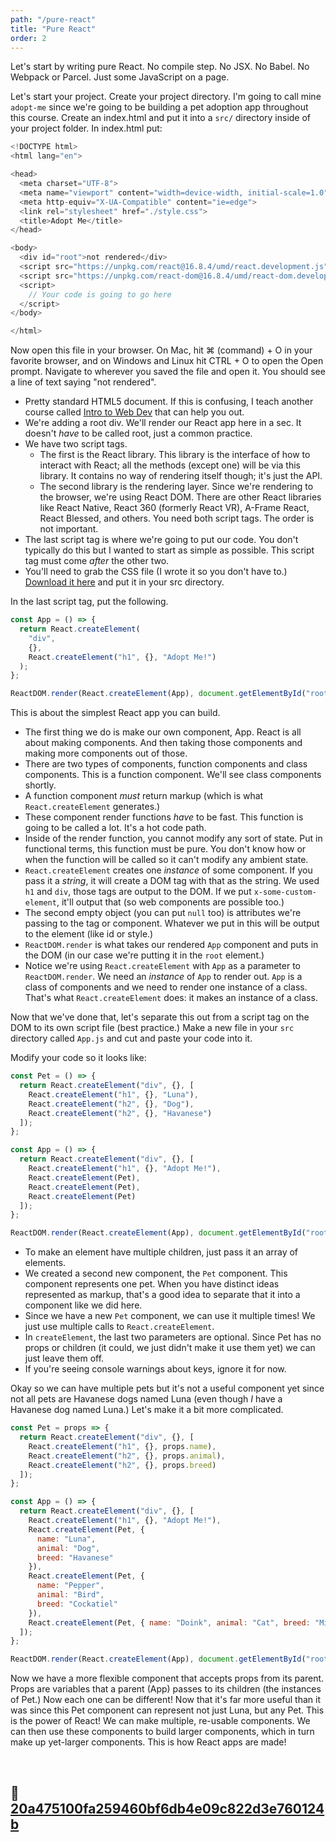 ```yaml
---
path: "/pure-react"
title: "Pure React"
order: 2
---
```


Let's start by writing pure React. No compile step. No JSX. No Babel. No Webpack or Parcel. Just some JavaScript on a page.

Let's start your project. Create your project directory. I'm going to call mine `adopt-me` since we're going to be building a pet adoption app throughout this course. Create an index.html and put it into a `src/` directory inside of your project folder. In index.html put:

```javascript
<!DOCTYPE html>
<html lang="en">

<head>
  <meta charset="UTF-8">
  <meta name="viewport" content="width=device-width, initial-scale=1.0">
  <meta http-equiv="X-UA-Compatible" content="ie=edge">
  <link rel="stylesheet" href="./style.css">
  <title>Adopt Me</title>
</head>

<body>
  <div id="root">not rendered</div>
  <script src="https://unpkg.com/react@16.8.4/umd/react.development.js"></script>
  <script src="https://unpkg.com/react-dom@16.8.4/umd/react-dom.development.js"></script>
  <script>
    // Your code is going to go here
  </script>
</body>

</html>
```

Now open this file in your browser. On Mac, hit ⌘ (command) + O in your favorite browser, and on Windows and Linux hit CTRL + O to open the Open prompt. Navigate to wherever you saved the file and open it. You should see a line of text saying "not rendered".

- Pretty standard HTML5 document. If this is confusing, I teach another course called [Intro to Web Dev][webdev] that can help you out.
- We're adding a root div. We'll render our React app here in a sec. It doesn't _have_ to be called root, just a common practice.
- We have two script tags.
  - The first is the React library. This library is the interface of how to interact with React; all the methods (except one) will be via this library. It contains no way of rendering itself though; it's just the API.
  - The second library is the rendering layer. Since we're rendering to the browser, we're using React DOM. There are other React libraries like React Native, React 360 (formerly React VR), A-Frame React, React Blessed, and others. You need both script tags. The order is not important.
- The last script tag is where we're going to put our code. You don't typically do this but I wanted to start as simple as possible. This script tag must come _after_ the other two.
- You'll need to grab the CSS file (I wrote it so you don't have to.) [Download it here][style] and put it in your src directory.

In the last script tag, put the following.

```javascript
const App = () => {
  return React.createElement(
    "div",
    {},
    React.createElement("h1", {}, "Adopt Me!")
  );
};

ReactDOM.render(React.createElement(App), document.getElementById("root"));
```

This is about the simplest React app you can build.

- The first thing we do is make our own component, App. React is all about making components. And then taking those components and making more components out of those.
- There are two types of components, function components and class components. This is a function component. We'll see class components shortly.
- A function component _must_ return markup (which is what `React.createElement` generates.)
- These component render functions _have_ to be fast. This function is going to be called a lot. It's a hot code path.
- Inside of the render function, you cannot modify any sort of state. Put in functional terms, this function must be pure. You don't know how or when the function will be called so it can't modify any ambient state.
- `React.createElement` creates one _instance_ of some component. If you pass it a _string_, it will create a DOM tag with that as the string. We used `h1` and `div`, those tags are output to the DOM. If we put `x-some-custom-element`, it'll output that (so web components are possible too.)
- The second empty object (you can put `null` too) is attributes we're passing to the tag or component. Whatever we put in this will be output to the element (like id or style.)
- `ReactDOM.render` is what takes our rendered `App` component and puts in the DOM (in our case we're putting it in the `root` element.)
- Notice we're using `React.createElement` with `App` as a parameter to `ReactDOM.render`. We need an _instance_ of `App` to render out. `App` is a class of components and we need to render one instance of a class. That's what `React.createElement` does: it makes an instance of a class.

Now that we've done that, let's separate this out from a script tag on the DOM to its own script file (best practice.) Make a new file in your `src` directory called `App.js` and cut and paste your code into it.

Modify your code so it looks like:

```javascript
const Pet = () => {
  return React.createElement("div", {}, [
    React.createElement("h1", {}, "Luna"),
    React.createElement("h2", {}, "Dog"),
    React.createElement("h2", {}, "Havanese")
  ]);
};

const App = () => {
  return React.createElement("div", {}, [
    React.createElement("h1", {}, "Adopt Me!"),
    React.createElement(Pet),
    React.createElement(Pet),
    React.createElement(Pet)
  ]);
};

ReactDOM.render(React.createElement(App), document.getElementById("root"));
```

- To make an element have multiple children, just pass it an array of elements.
- We created a second new component, the `Pet` component. This component represents one pet. When you have distinct ideas represented as markup, that's a good idea to separate that it into a component like we did here.
- Since we have a new `Pet` component, we can use it multiple times! We just use multiple calls to `React.createElement`.
- In `createElement`, the last two parameters are optional. Since Pet has no props or children (it could, we just didn't make it use them yet) we can just leave them off.
- If you're seeing console warnings about keys, ignore it for now.

Okay so we can have multiple pets but it's not a useful component yet since not all pets are Havanese dogs named Luna (even though _I_ have a Havanese dog named Luna.) Let's make it a bit more complicated.

```javascript
const Pet = props => {
  return React.createElement("div", {}, [
    React.createElement("h1", {}, props.name),
    React.createElement("h2", {}, props.animal),
    React.createElement("h2", {}, props.breed)
  ]);
};

const App = () => {
  return React.createElement("div", {}, [
    React.createElement("h1", {}, "Adopt Me!"),
    React.createElement(Pet, {
      name: "Luna",
      animal: "Dog",
      breed: "Havanese"
    }),
    React.createElement(Pet, {
      name: "Pepper",
      animal: "Bird",
      breed: "Cockatiel"
    }),
    React.createElement(Pet, { name: "Doink", animal: "Cat", breed: "Mix" })
  ]);
};

ReactDOM.render(React.createElement(App), document.getElementById("root"));
```

Now we have a more flexible component that accepts props from its parent. Props are variables that a parent (App) passes to its children (the instances of Pet.) Now each one can be different! Now that it's far more useful than it was since this Pet component can represent not just Luna, but any Pet. This is the power of React! We can make multiple, re-usable components. We can then use these components to build larger components, which in turn make up yet-larger components. This is how React apps are made!

&nbsp;

## 🌳 [20a475100fa259460bf6db4e09c822d3e760124b](https://github.com/btholt/complete-intro-to-react-v5/commit/20a475100fa259460bf6db4e09c822d3e760124b)

&nbsp;

[webdev]: https://frontendmasters.com/courses/web-development-v2/
[logo]: https://raw.githubusercontent.com/btholt/react-redux-workshop/master/src/adopt-me.png
[style]: https://raw.githubusercontent.com/btholt/complete-intro-to-react-v5/master/src/style.css
